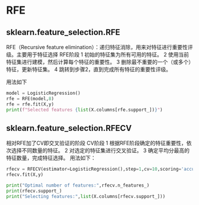 # RFE


## sklearn.feature_selection.RFE
RFE（Recursive feature elimination）：递归特征消除，用来对特征进行重要性评级。主要用于特征选择
RFE阶段
1 初始的特征集为所有可用的特征。
2 使用当前特征集进行建模，然后计算每个特征的重要性。
3 删除最不重要的一个（或多个）特征，更新特征集。
4 跳转到步骤2，直到完成所有特征的重要性评级。

用法如下
```python
model = LogisticRegression()
rfe = RFE(model,8)
rfe = rfe.fit(X,y)
print(f"Selected features {list(X.columns[rfe.support_])}")
```
## sklearn.feature_selection.RFECV
相对RFE加了CV即交叉验证的阶段
CV阶段
1 根据RFE阶段确定的特征重要性，依次选择不同数量的特征。
2 对选定的特征集进行交叉验证。
3 确定平均分最高的特征数量，完成特征选择。
用法如下：
```python
rfecv = RFECV(estimator=LogisticRegression(),step=1,cv=10,scoring='accuracy')
rfecv.fit(X,y)

print("Optimal number of features:",rfecv.n_features_)
print(rfecv.support_)
print("Selecting features:",list(X.columns[rfecv.support_]))
```


